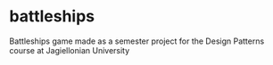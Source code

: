 # battleships
Battleships game made as a semester project for the Design Patterns course at Jagiellonian University
